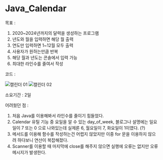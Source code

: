 # Java_Calendar

목표 : 
  1. 2020~2024년까지의 달력을 생성하는 프로그램
  2. 년도와 월을 입력하면 해당 월 출력
  3. 연도만 입력하면 1~12월 모두 출력
  4. 사용자가 원하는만큼 반복
  5. 해당 월과 년도는 콘솔에서 입력 가능
  6. 최대한 라인수를 줄여서 작성


코드 :


![캘린더 01](https://user-images.githubusercontent.com/32264455/147567456-c8434185-6801-4d71-adc2-2257cd8f8a06.png)
![캘린더 02](https://user-images.githubusercontent.com/32264455/147567461-262df53e-a8a0-4891-b325-10c9e69c56f9.png)



소요기간 : 2일



어려웠던 점 : 
  1. 처음 Java를 이용해봐서 라인수를 줄이기 힘들었다.
  2. Calendar 유틸 기능 중 요일을 알 수 있는 day_of_week, 블로그나 설명에는 일요일이 7 또는 0 으로 나와있는데 실제론 6, 월요일이 7, 화요일이 1이였다. (?)
  3. 메서드를 이용해 함수를 작성하는건 어렵지 않았지만 이중 for 문을 이용하지 않으려 하다보니 연산이 복잡해졌다.
  4. Scanner를 이용할 때 마지막에 close를 해주지 않으면 실행에 오류는 없지만 오류 메시지가 발생한다.
